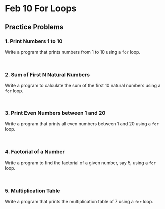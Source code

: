 # Feb 10 For Loops

## Practice Problems

### 1. Print Numbers 1 to 10
   
   Write a program that prints numbers from 1 to 10 using a `for` loop.

&nbsp;

### 2. Sum of First N Natural Numbers
   
   Write a program to calculate the sum of the first 10 natural numbers using a `for` loop.

&nbsp;

### 3. Print Even Numbers between 1 and 20
   
   Write a program that prints all even numbers between 1 and 20 using a `for` loop.
   
&nbsp;

### 4. Factorial of a Number
   
   Write a program to find the factorial of a given number, say 5, using a `for` loop.

&nbsp;

### 5. Multiplication Table
   
   Write a program that prints the multiplication table of 7 using a `for` loop.

&nbsp;
